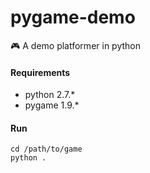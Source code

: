# pygame-demo
:video_game: A demo platformer in python



#### Requirements
* python 2.7.*
* pygame 1.9.*



#### Run
```
cd /path/to/game
python .
```
